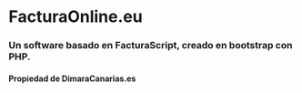 # FacturaOnline.eu
### Un software basado en FacturaScript, creado en bootstrap con PHP.
#### Propiedad de DimaraCanarias.es

